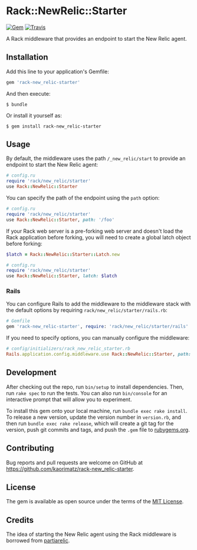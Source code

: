 # Rack::NewRelic::Starter

[![Gem](https://img.shields.io/gem/v/rack-new_relic-starter.svg?style=flat-square)](https://rubygems.org/gems/rack-new_relic-starter)
[![Travis](https://img.shields.io/travis/kaorimatz/rack-new_relic-starter.svg?style=flat-square)](https://travis-ci.org/kaorimatz/rack-new_relic-starter)

A Rack middleware that provides an endpoint to start the New Relic agent.

## Installation

Add this line to your application's Gemfile:

```ruby
gem 'rack-new_relic-starter'
```

And then execute:

    $ bundle

Or install it yourself as:

    $ gem install rack-new_relic-starter

## Usage

By default, the middleware uses the path `/_new_relic/start` to provide an endpoint to start the New Relic agent:

```ruby
# config.ru
require 'rack/new_relic/starter'
use Rack::NewRelic::Starter
```

You can specify the path of the endpoint using the `path` option:

```ruby
# config.ru
require 'rack/new_relic/starter'
use Rack::NewRelic::Starter, path: '/foo'
```

If your Rack web server is a pre-forking web server and doesn't load the Rack application before forking, you will need to create a global latch object before forking:

```ruby
$latch = Rack::NewRelic::Starter::Latch.new

# config.ru
require 'rack/new_relic/starter'
use Rack::NewRelic::Starter, latch: $latch
```

### Rails

You can configure Rails to add the middleware to the middleware stack with the default options by requiring `rack/new_relic/starter/rails.rb`:

```ruby
# Gemfile
gem 'rack-new_relic-starter', require: 'rack/new_relic/starter/rails'
```

If you need to specify options, you can manually configure the middleware:

```ruby
# config/initializers/rack_new_relic_starter.rb
Rails.application.config.middleware.use Rack::NewRelic::Starter, path: '/foo'
```

## Development

After checking out the repo, run `bin/setup` to install dependencies. Then, run `rake spec` to run the tests. You can also run `bin/console` for an interactive prompt that will allow you to experiment.

To install this gem onto your local machine, run `bundle exec rake install`. To release a new version, update the version number in `version.rb`, and then run `bundle exec rake release`, which will create a git tag for the version, push git commits and tags, and push the `.gem` file to [rubygems.org](https://rubygems.org).

## Contributing

Bug reports and pull requests are welcome on GitHub at https://github.com/kaorimatz/rack-new_relic-starter.

## License

The gem is available as open source under the terms of the [MIT License](https://opensource.org/licenses/MIT).

## Credits

The idea of starting the New Relic agent using the Rack middleware is borrowed from [partiarelic](https://github.com/wata-gh/partiarelic).
